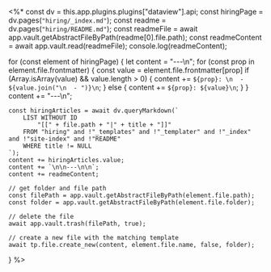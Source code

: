 <%*
const dv = this.app.plugins.plugins["dataview"].api;
const hiringPage = dv.pages(`"hiring/_index.md"`);
const readme = dv.pages(`"hiring/README.md"`);
const readmeFile = await app.vault.getAbstractFileByPath(readme[0].file.path);
const readmeContent = await app.vault.read(readmeFile);
console.log(readmeContent);

for (const element of hiringPage) {
	let content = "---\n";
	for (const prop in element.file.frontmatter) {
		const value = element.file.frontmatter[prop]
		if (Array.isArray(value) && value.length > 0) {
			content += `${prop}: \n  - ${value.join("\n  - ")}\n`;
		} else {
			content += `${prop}: ${value}\n`;
		}
	}
	content += "---\n";

	const hiringArticles = await dv.queryMarkdown(`
		LIST WITHOUT ID
			"[[" + file.path + "|" + title + "]]" 
		FROM "hiring" and !"_templates" and !"_templater" and !"_index" and !"site-index" and !"README"
		WHERE title != NULL
	`);
	content += hiringArticles.value;
	content += `\n\n---\n\n`;
	content += readmeContent;

	// get folder and file path
	const filePath = app.vault.getAbstractFileByPath(element.file.path);
	const folder = app.vault.getAbstractFileByPath(element.file.folder);

	// delete the file
	await app.vault.trash(filePath, true);

	// create a new file with the matching template
	await tp.file.create_new(content, element.file.name, false, folder);
}
%>